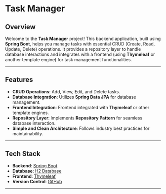 # Task Manager

## Overview
Welcome to the **Task Manager** project! This backend application, built using **Spring Boot**, helps you manage tasks with essential CRUD (Create, Read, Update, Delete) operations. It provides a repository layer to handle database interactions and integrates with a frontend (using **Thymeleaf** or another template engine) for task management functionalities.

---

## Features

- **CRUD Operations**: Add, View, Edit, and Delete tasks.
- **Database Integration**: Utilizes **Spring Data JPA** for database management.
- **Frontend Integration**: Frontend integrated with **Thymeleaf** or other template engines.
- **Repository Layer**: Implements **Repository Pattern** for seamless database interaction.
- **Simple and Clean Architecture**: Follows industry best practices for maintainability.

---

## Tech Stack

- **Backend**: [Spring Boot](https://spring.io/projects/spring-boot)
- **Database**: [H2 Database](https://www.h2database.com) 
- **Frontend**: [Thymeleaf](https://www.thymeleaf.org) 
- **Version Control**:  [GitHub](https://github.com)

---



